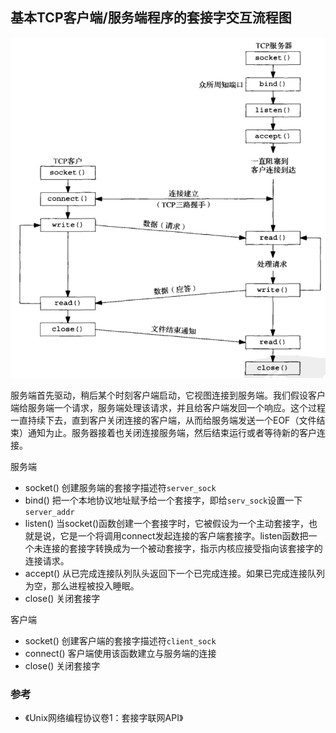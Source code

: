 ## 基本TCP客户端/服务端程序的套接字交互流程图

![](../images/source-code-003.png)

服务端首先驱动，稍后某个时刻客户端启动，它视图连接到服务端。我们假设客户端给服务端一个请求，服务端处理该请求，并且给客户端发回一个响应。这个过程一直持续下去，直到客户关闭连接的客户端，从而给服务端发送一个EOF（文件结束）通知为止。服务器接着也关闭连接服务端，然后结束运行或者等待新的客户连接。

服务端

- socket() 创建服务端的套接字描述符`server_sock`
- bind() 把一个本地协议地址赋予给一个套接字，即给`serv_sock`设置一下`server_addr`
- listen() 当socket()函数创建一个套接字时，它被假设为一个主动套接字，也就是说，它是一个将调用connect发起连接的客户端套接字。listen函数把一个未连接的套接字转换成为一个被动套接字，指示内核应接受指向该套接字的连接请求。
- accept() 从已完成连接队列队头返回下一个已完成连接。如果已完成连接队列为空，那么进程被投入睡眠。
- close() 关闭套接字

客户端

- socket() 创建客户端的套接字描述符`client_sock`
- connect() 客户端使用该函数建立与服务端的连接
- close() 关闭套接字

### 参考

- 《Unix网络编程协议卷1：套接字联网API》